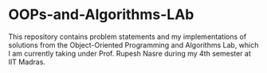# OOPs-and-Algorithms-LAb
This repository contains problem statements and my implementations of solutions from the Object-Oriented Programming and Algorithms Lab, which I am currently taking under Prof. Rupesh Nasre during my 4th semester at IIT Madras. 
